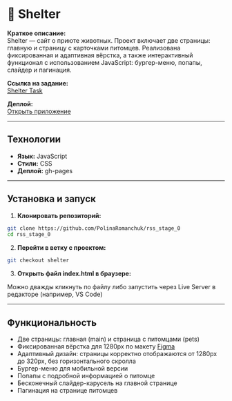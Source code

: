 # 🐾 Shelter

**Краткое описание:**  
Shelter — сайт о приюте животных. Проект включает две страницы: главную и страницу с карточками питомцев. Реализована фиксированная и адаптивная вёрстка, а также интерактивный функционал с использованием JavaScript: бургер-меню, попапы, слайдер и пагинация.

**Ссылка на задание:**  
[Shelter Task](https://github.com/rolling-scopes-school/tasks/blob/master/tasks/shelter/shelter.md)

**Деплой:**  
[Открыть приложение](https://rolling-scopes-school.github.io/polinaromanchuk-JSFEPRESCHOOL2024Q2/shelter/)

---

## Технологии

- **Язык:** JavaScript
- **Стили:** CSS
- **Деплой:** gh-pages

---

## Установка и запуск

1. **Клонировать репозиторий:**

```bash
git clone https://github.com/PolinaRomanchuk/rss_stage_0
cd rss_stage_0
```

2. **Перейти в ветку с проектом:**

```bash
git checkout shelter
```

3. **Открыть файл index.html в браузере:**

Можно дважды кликнуть по файлу либо запустить через Live Server в редакторе (например, VS Code)

---

## Функциональность

- Две страницы: главная (main) и страница с питомцами (pets)
- Фиксированная вёрстка для 1280px по макету [Figma](https://www.figma.com/design/Yk6EnbY63FyG2PJTFkJDMh/shelter?node-id=94-43&p=f&t=MUDO8toYjLpgS2BM-0)
- Адаптивный дизайн: страницы корректно отображаются от 1280px до 320px, без горизонтального скролла
- Бургер-меню для мобильной версии
- Попапы с подробной информацией о питомце
- Бесконечный слайдер-карусель на главной странице
- Пагинация на странице питомцев
